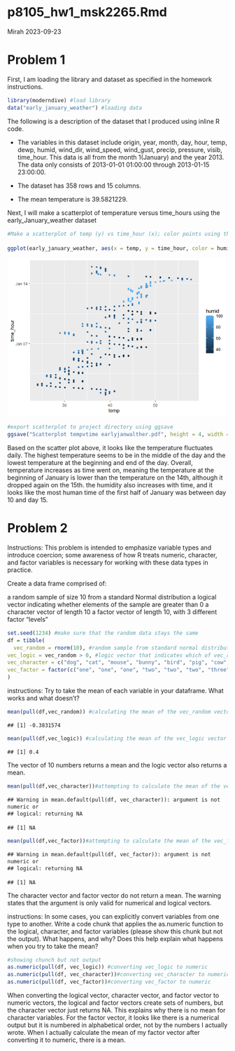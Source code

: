 p8105_hw1_msk2265.Rmd
================
Mirah
2023-09-23

# Problem 1

First, I am loading the library and dataset as specified in the homework
instructions.

``` r
library(moderndive) #load library
data("early_january_weather") #loading data 
```

The following is a description of the dataset that I produced using
inline R code.

- The variables in this dataset include origin, year, month, day, hour,
  temp, dewp, humid, wind_dir, wind_speed, wind_gust, precip, pressure,
  visib, time_hour. This data is all from the month 1(January) and the
  year 2013. The data only consists of 2013-01-01 01:00:00 through
  2013-01-15 23:00:00.

- The dataset has 358 rows and 15 columns.

- The mean temperature is 39.5821229.

Next, I will make a scatterplot of temperature versus time_hours using
the early_January_weather dataset

``` r
#Make a scatterplot of temp (y) vs time_hour (x); color points using the humid variable (adding color = ... inside of aes in your ggplot code should help). Describe patterns that are apparent in this plot.

ggplot(early_january_weather, aes(x = temp, y = time_hour, color = humid)) + geom_point()
```

![](p8105_hw1_msk2265_files/figure-gfm/unnamed-chunk-2-1.png)<!-- -->

``` r
#export scatterplot to project directory using ggsave
ggsave("Scatterplot tempvtime earlyjanwalther.pdf", height = 4, width = 6)
```

Based on the scatter plot above, it looks like the temperature
fluctuates daily. The highest temperature seems to be in the middle of
the day and the lowest temperature at the beginning and end of the day.
Overall, temperature increases as time went on, meaning the temperature
at the beginning of January is lower than the temperature on the 14th,
although it dropped again on the 15th. the humidity also increases with
time, and it looks like the most human time of the first half of January
was between day 10 and day 15.

# Problem 2

Instructions: This problem is intended to emphasize variable types and
introduce coercion; some awareness of how R treats numeric, character,
and factor variables is necessary for working with these data types in
practice.

Create a data frame comprised of:

a random sample of size 10 from a standard Normal distribution a logical
vector indicating whether elements of the sample are greater than 0 a
character vector of length 10 a factor vector of length 10, with 3
different factor “levels”

``` r
set.seed(1234) #make sure that the random data stays the same
df = tibble(
  vec_random = rnorm(10), #random sample from standard normal distribution of size 10
vec_logic = vec_random > 0, #logic vector that indicates which of vec_random are grater than 0
vec_character = c("dog", "cat", "mouse", "bunny", "bird", "pig", "cow", "fish", "sheep", "hen"), #character vector i did animals, there werent instructions on what to make this 
vec_factor = factor(c("one", "one", "one", "two", "two", "two", "three", "three","three", "three")), #factor vector with 3 levels
)
```

instructions: Try to take the mean of each variable in your dataframe.
What works and what doesn’t?

``` r
mean(pull(df,vec_random)) #calculating the mean of the vec_random vector in the df dataframe
```

    ## [1] -0.3831574

``` r
mean(pull(df,vec_logic)) #calculating the mean of the vec_logic vector in the df dataframe
```

    ## [1] 0.4

The vector of 10 numbers returns a mean and the logic vector also
returns a mean.

``` r
mean(pull(df,vec_character))#attempting to calculate the mean of the vec_character vector in the df dataframe
```

    ## Warning in mean.default(pull(df, vec_character)): argument is not numeric or
    ## logical: returning NA

    ## [1] NA

``` r
mean(pull(df,vec_factor))#attempting to calculate the mean of the vec_factor vector in the df dataframe
```

    ## Warning in mean.default(pull(df, vec_factor)): argument is not numeric or
    ## logical: returning NA

    ## [1] NA

The character vector and factor vector do not return a mean. The warning
states that the argument is only valid for numerical and logical
vectors.

instructions: In some cases, you can explicitly convert variables from
one type to another. Write a code chunk that applies the as.numeric
function to the logical, character, and factor variables (please show
this chunk but not the output). What happens, and why? Does this help
explain what happens when you try to take the mean?

``` r
#showing chunch but not output
as.numeric(pull(df, vec_logic)) #converting vec_logic to numeric
as.numeric(pull(df, vec_character))#converting vec_character to numeric
as.numeric(pull(df, vec_factor))#converting vec_factor to numeric
```

When converting the logical vector, character vector, and factor vector
to numeric vectors, the logical and factor vectors create sets of
numbers, but the character vector just returns NA. This explains why
there is no mean for character variables. For the factor vector, it
looks like there is a numerical output but it is numbered in
alphabetical order, not by the numbers I actually wrote. When I actually
calculate the mean of my factor vector after converting it to numeric,
there is a mean.
